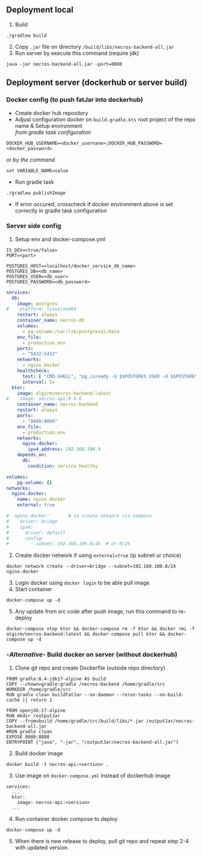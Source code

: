 ## Deployment local
1. Build
```renderscript
./gradlew build
```
2. Copy `.jar` file on directory `/build/libs/necros-backend-all.jar`
3. Run server by execute this command (require jdk)
```renderscript
java -jar necros-backend-all.jar -port=8080
```

## Deployment server (dockerhub or server build)
### Docker config (to push fatJar into dockerhub)
* Create docker hub repository
* Adjust configuration docker on `build.gradle.kts` root project of the repo name
& Setup environment 
<br/><i>from gradle task configuration </i>
```renderscript
DOCKER_HUB_USERNAME=<docker_usernane>;DOCKER_HUB_PASSWORD=<docker_password>
```
<i>or by the command </i>

```
set VARIABLE_NAME=value
```
* Run gradle task
```
./gradlew publishImage
```
* If error occured, crosscheck if docker environment above is set correctly in gradle task configuration

### Server side config
1. Setup env and docker-compose.yml
```renderscript
IS_DEV=<true/false>
PORT=<port>

POSTGRES_HOST=<localhost/docker_service_db_name>
POSTGRES_DB=<db_name>
POSTGRES_USER=<db_user>
POSTGRES_PASSWORD=<db_password>
```
```yml
services:
  db:
    image: postgres
#    platform: linux/amd64
    restart: always
    container_name: necros-db
    volumes:
      - pg-volume:/var/lib/postgresql/data
    env_file:
      - production.env
    ports:
      - "5432:5432"
    networks:
      - nginx.docker
    healthcheck:
      test: [ "CMD-SHELL", "pg_isready -U $$POSTGRES_USER -d $$POSTGRES_DB" ]
      interval: 5s
  ktor:
    image: algirm/necros-backend:latest
#    image: necros-api:0.0.6
    container_name: necros-backend
    restart: always
    ports:
      - "8080:8080"
    env_file:
      - production.env
    networks:
      nginx.docker:
        ipv4_address: 192.168.100.9
    depends_on:
      db:
        condition: service_healthy

volumes:
    pg-volume: {}
networks:
  nginx.docker:
    name: nginx.docker
    external: true

#  nginx.docker:       # to create network via compose
#    driver: bridge
#    ipam:
#      driver: default
#      config:
#        - subnet: 192.168.100.0/16  # or 0/24
```
2. Create docker network if using `external=true` (ip subnet ur choice)
```renderscript
docker network create --driver=bridge --subnet=192.168.100.0/24 nginx.docker
```
3. Login docker using `docker login` to be able pull image
4. Start container 
```
docker-compose up -d
```
5. Any update from src code after push image, run this command to re-deploy
```renderscript
docker-compose stop ktor && docker-compose rm -f ktor && docker rmi -f algirm/necros-backend:latest && docker-compose pull ktor && docker-compose up -d
```
### -*Alternative*- Build docker on server (without dockerhub)
1. Clone git repo and create Dockerfile (outside repo directory)
```renderscript
FROM gradle:8.4-jdk17-alpine AS build
COPY --chown=gradle:gradle /necros-backend /home/gradle/src
WORKDIR /home/gradle/src
RUN gradle clean buildFatJar --no-daemon --rerun-tasks --no-build-cache || return 1

FROM openjdk:17-alpine
RUN mkdir /outputJar
COPY --from=build /home/gradle/src/build/libs/*.jar /outputJar/necros-backend-all.jar
#RUN gradle clean
EXPOSE 8080:8080
ENTRYPOINT ["java", "-jar", "/outputJar/necros-backend-all.jar"]
```
2. Build docker image
```renderscript
docker build -t necros-api:<version> .
```
3. Use image on `docker-compose.yml` instead of dockerhub image
```renderscript
services:
  ...
  ktor:
    image: necros-api:<version>
  ...
```
4. Run container docker compose to deploy
```renderscript
docker-compose up -d
```
5. When there is new release to deploy, pull git repo and repeat step 2-4 with updated version.